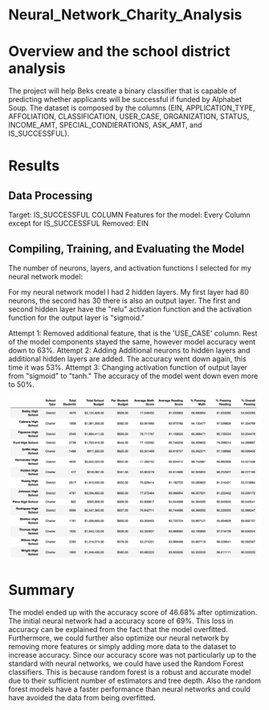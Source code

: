 # Neural_Network_Charity_Analysis
# Overview and the school district analysis

The project will help Beks create a binary classifier that is capable of predicting whether applicants will be successful if funded by Alphabet Soup. The dataset is composed by the columns (EIN, APPLICATION_TYPE, AFFOLIATION, CLASSIFICATION, USER_CASE, ORGANIZATION, STATUS, INCOME_AMT, SPECIAL_CONDIERATIONS, ASK_AMT, and IS_SUCCESSFUL).


# Results

## Data Processing

Target: IS_SUCCESSFUL COLUMN
Features for the model: Every Column except for IS_SUCCESSFUL
Removed: EIN

## Compiling, Training, and Evaluating the Model

The number of neurons, layers, and activation functions I selected for my neural network model:

For my neural network model I had 2 hidden layers. My first layer had 80 neurons, the second has 30 there is also an output layer. The first and second hidden layer have the "relu" activation function and the activation function for the output layer is "sigmoid."

Attempt 1: Removed additional feature, that is the 'USE_CASE' column. Rest of the model components stayed the same, however model accuracy went down to 63%.
Attempt 2: Adding Additional neurons to hidden layers and additional hidden layers are added. The accuracy went down again, this time it was 53%.
Attempt 3: Changing activation function of output layer from "sigmoid" to "tanh." The accuracy of the model went down even more to 50%.

![alt text](https://github.com/Herbert-0820/School_District_Analysis/blob/main/Screen%20Shot%202021-09-24%20at%209.00.40%20PM.png)




# Summary

The model ended up with the accuracy score of 46.68% after optimization. The initial neural network had a accuracy score of 69%. This loss in accuracy can be explained from the fact that the model overfitted. Furthermore, we could further also optimize our neural network by removing more features or simply adding more data to the dataset to increase accuracy. Since our accuracy score was not particularly up to the standard with neural networks, we could have used the Random Forest classifiers. This is because random forest is a robust and accurate model due to their sufficient number of estimators and tree depth. Also the random forest models have a faster performance than neural networks and could have avoided the data from being overfitted.

